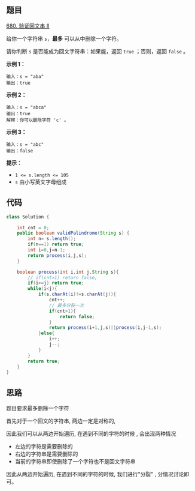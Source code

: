 ## 题目

[680. 验证回文串 II](https://leetcode.cn/problems/valid-palindrome-ii/)

给你一个字符串 `s`，**最多** 可以从中删除一个字符。

请你判断 `s` 是否能成为回文字符串：如果能，返回 `true` ；否则，返回 `false` 。

 

**示例 1：**

```
输入：s = "aba"
输出：true
```

**示例 2：**

```
输入：s = "abca"
输出：true
解释：你可以删除字符 'c' 。
```

**示例 3：**

```
输入：s = "abc"
输出：false
```

 

**提示：**

- `1 <= s.length <= 105`
- `s` 由小写英文字母组成

## 代码

```java
class Solution {

    int cnt = 0;
    public boolean validPalindrome(String s) {
        int n= s.length();
        if(n==1) return true;
        int i=0,j=n-1;
        return process(i,j,s);
    }

    boolean process(int i,int j,String s){
        // if(cnt>1) return false;
        if(i>=j) return true;
        while(i<j){
            if(s.charAt(i)!=s.charAt(j)){
                cnt++;
                // 最多分裂一次
                if(cnt>1){
                    return false;
                }
                return process(i+1,j,s)||process(i,j-1,s);
            }else{
                i++;
                j--;
            }
        }
        return true;
    }
}
```

## 思路

题目要求最多删除一个字符

首先对于一个回文的字符串, 两边一定是对称的,

因此我们可以从两边开始遍历, 在遇到不同的字符的时候 , 会出现两种情况

- 左边的字符是需要删除的
- 右边的字符串是需要删除的
- 当前的字符串即使删除了一个字符也不是回文字符串

因此从两边开始遍历, 在遇到不同的字符的时候, 我们进行"分裂" , 分情况讨论即可。